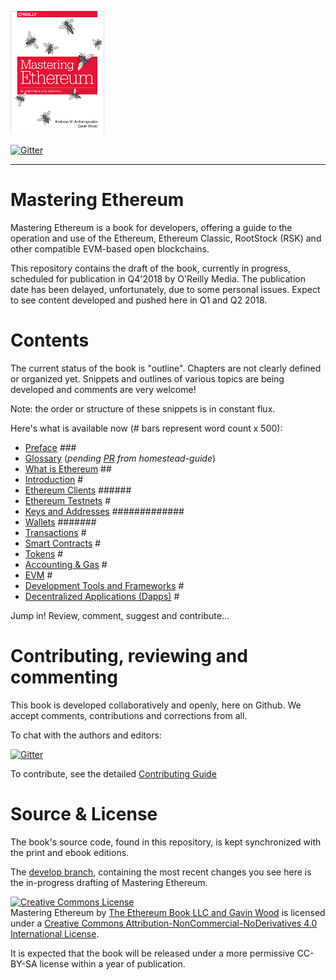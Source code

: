 ![Mastering Ethereum Cover](images/cover_thumb.png)

[![Gitter](https://github.com/ethereumbook/ethereumbook/blob/develop/images/chat-on-gitter.svg)](https://gitter.im/ethereumbook/Lobby)

<hr/>

# Mastering Ethereum

Mastering Ethereum is a book for developers, offering a guide to the operation and use of the Ethereum, Ethereum Classic, RootStock (RSK) and other compatible EVM-based open blockchains.

This repository contains the draft of the book, currently in progress, scheduled for publication in Q4'2018 by O'Reilly Media. The publication date has been delayed, unfortunately, due to some personal issues. Expect to see content developed and pushed here in Q1 and Q2 2018.

# Contents

The current status of the book is "outline". Chapters are not clearly defined or organized yet. Snippets and outlines of various topics are being developed and comments are very welcome!

Note: the order or structure of these snippets is in constant flux.

Here's what is available now (# bars represent word count x 500):

* [Preface](preface.asciidoc) ### <!--wordcount-->
* [Glossary](glossary.asciidoc) (_pending [PR](https://github.com/ethereumbook/ethereumbook/pull/2) from homestead-guide_)
* [What is Ethereum](what-is.asciidoc) ## <!--wordcount-->
* [Introduction](intro.asciidoc) # <!--wordcount-->
* [Ethereum Clients](clients.asciidoc) ###### <!--wordcount-->
* [Ethereum Testnets](ethereum-testnets.asciidoc) # <!--wordcount-->
* [Keys and Addresses](keys-addresses.asciidoc) ############# <!--wordcount-->
* [Wallets](wallets.asciidoc) ####### <!--wordcount-->
* [Transactions](transactions.asciidoc) # <!--wordcount-->
* [Smart Contracts](smart-contracts.asciidoc) # <!--wordcount-->
* [Tokens](tokens.asciidoc) # <!--wordcount-->
* [Accounting & Gas](gas.asciidoc) # <!--wordcount-->
* [EVM](evm.asciidoc) # <!--wordcount-->
* [Development Tools and Frameworks](dev-tools.asciidoc) # <!--wordcount-->
* [Decentralized Applications (Dapps)](dapps.asciidoc) # <!--wordcount-->

Jump in! Review, comment, suggest and contribute...

# Contributing, reviewing and commenting

This book is developed collaboratively and openly, here on Github. We accept comments, contributions and corrections from all.

To chat with the authors and editors:


[![Gitter](https://github.com/ethereumbook/ethereumbook/blob/develop/images/chat-on-gitter.svg)](https://gitter.im/ethereumbook/Lobby)

To contribute, see the detailed [Contributing Guide](CONTRIBUTE.md)

# Source & License

The book's source code, found in this repository, is kept synchronized with the print and ebook editions.

The [develop branch](https://github.com/ethereumbook/ethereumbook/tree/develop), containing the most recent changes you see here is the in-progress drafting of Mastering Ethereum.

<a rel="license" href="http://creativecommons.org/licenses/by-nc-nd/4.0/"><img alt="Creative Commons License" style="border-width:0" src="https://i.creativecommons.org/l/by-nc-nd/4.0/88x31.png" /></a><br /><span xmlns:dct="http://purl.org/dc/terms/" property="dct:title">Mastering Ethereum</span> by <a xmlns:cc="http://creativecommons.org/ns#" href="https://antonopoulos.com/" property="cc:attributionName" rel="cc:attributionURL">The Ethereum Book LLC and Gavin Wood</a> is licensed under a <a rel="license" href="http://creativecommons.org/licenses/by-nc-nd/4.0/">Creative Commons Attribution-NonCommercial-NoDerivatives 4.0 International License</a>.

It is expected that the book will be released under a more permissive CC-BY-SA license within a year of publication.
